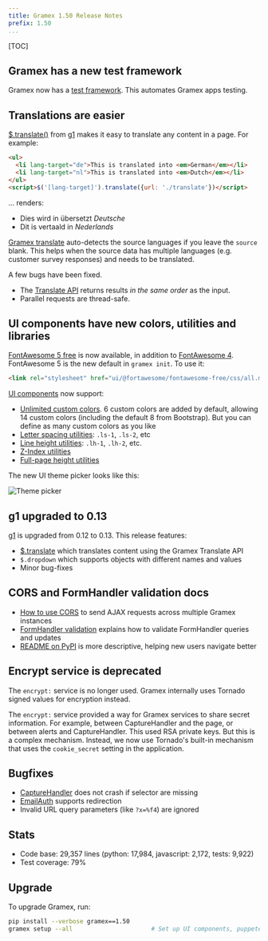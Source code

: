 ```yaml
---
title: Gramex 1.50 Release Notes
prefix: 1.50
...
```


[TOC]

## Gramex has a new test framework

Gramex now has a [test framework](../../test/). This automates Gramex apps testing.

<link rel="stylesheet" type="text/css" href="../../node_modules/asciinema-player/resources/public/css/asciinema-player.css">
<asciinema-player src="../../test/pytest.rec" cols="100" rows="20" idle-time-limit="0.5" autoplay="1"></asciinema-player>

## Translations are easier

[$.translate()](../../translate/) from [g1](https://www.npmjs.com/package/g1)
makes it easy to translate any content in a page. For example:

```html
<ul>
  <li lang-target="de">This is translated into <em>German</em></li>
  <li lang-target="nl">This is translated into <em>Dutch</em></li>
</ul>
<script>$('[lang-target]').translate({url: './translate'})</script>
```

... renders:

- Dies wird in übersetzt *Deutsche*
- Dit is vertaald in *Nederlands*

[Gramex translate](../../translate/) auto-detects the source languages if you
leave the `source` blank. This helps when the source data has multiple languages
(e.g. customer survey responses) and needs to be translated.

A few bugs have been fixed.

- The [Translate API](../../translate/#translate-api) returns results *in the
  same order* as the input.
- Parallel requests are thread-safe.

## UI components have new colors, utilities and libraries

[FontAwesome 5 free](https://fontawesome.com/) is now available, in addition to
[FontAwesome 4](https://fontawesome.com/v4.7.0/). FontAwesome 5 is the new
default in `gramex init`. To use it:

```html
<link rel="stylesheet" href="ui/@fortawesome/fontawesome-free/css/all.min.css">
```

[UI components](../../uicomponents/) now support:

- [Unlimited custom colors](../../uicomponents/#colors). 6 custom colors are
  added by default, allowing 14 custom colors (including the default 8 from
  Bootstrap). But you can define as many custom colors as you like
- [Letter spacing utilities](../../uicomponents/#letter-spacing): `.ls-1`, `.ls-2`, etc
- [Line height utilities](../../uicomponents/#line-height): `.lh-1`, `.lh-2`, etc.
- [Z-Index utilities](../../uicomponents/#z-index)
- [Full-page height utilities](../../uicomponents/#full-height)

The new UI theme picker looks like this:

![Theme picker](theme-picker.png)


## g1 upgraded to 0.13

[g1](https://www.npmjs.com/package/g1) is upgraded from 0.12 to 0.13. This
release features:

- [$.translate](../../translate/) which translates content using the Gramex Translate API
- `$.dropdown` which supports objects with different names and values
- Minor bug-fixes

## CORS and FormHandler validation docs

- [How to use CORS](../../deploy/#cors) to send AJAX requests across multiple
  Gramex instances
- [FormHandler validation](../../formhandler/#formhandler-validation) explains
  how to validate FormHandler queries and updates
- [README on PyPI](https://pypi.org/project/gramex/) is more descriptive,
  helping new users navigate better

## Encrypt service is deprecated

The `encrypt:` service is no longer used. Gramex internally uses Tornado signed
values for encryption instead.

The `encrypt:` service provided a way for Gramex services to share secret
information. For example, between CaptureHandler and the page, or between alerts
and CaptureHandler. This used RSA private keys. But this is a complex mechanism.
Instead, we now use Tornado's built-in mechanism that uses the `cookie_secret`
setting in the application.

## Bugfixes

- [CaptureHandler](../../capturehandler/) does not crash if selector are missing
- [EmailAuth](../../auth/#email-auth) supports redirection
- Invalid URL query parameters (like `?x=%f4`) are ignored

## Stats

- Code base: 29,357 lines (python: 17,984, javascript: 2,172, tests: 9,922)
- Test coverage: 79%

## Upgrade

To upgrade Gramex, run:

```bash
pip install --verbose gramex==1.50
gramex setup --all                      # Set up UI components, puppeteer, etc
```

<script src="../../node_modules/asciinema-player/resources/public/js/asciinema-player.js"></script>
